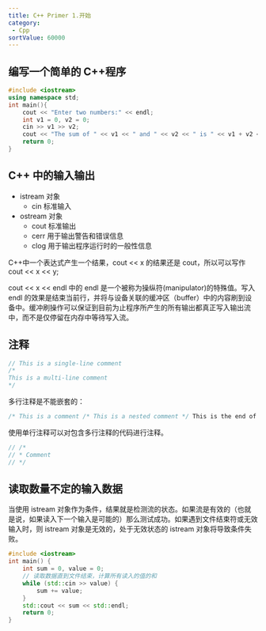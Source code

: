 ```yaml
---
title: C++ Primer 1.开始
category:
 - Cpp
sortValue: 60000
---
```


## 编写一个简单的 C++程序

```cpp
#include <iostream>
using namespace std;
int main(){
	cout << "Enter two numbers:" << endl;
	int v1 = 0, v2 = 0;
	cin >> v1 >> v2;
	cout << "The sum of " << v1 << " and " << v2 << " is " << v1 + v2 << endl;
	return 0;
}
```

## C++ 中的输入输出

- istream 对象
  - cin 标准输入
- ostream 对象
  - cout 标准输出
  - cerr 用于输出警告和错误信息
  - clog 用于输出程序运行时的一般性信息

C++中一个表达式产生一个结果，cout << x 的结果还是 cout，所以可以写作 cout << x << y;

cout << x << endl 中的 endl 是一个被称为操纵符(manipulator)的特殊值。写入 endl 的效果是结束当前行，并将与设备关联的缓冲区（buffer）中的内容刷到设备中。缓冲刷操作可以保证到目前为止程序所产生的所有输出都真正写入输出流中，而不是仅停留在内存中等待写入流。

## 注释

```cpp
// This is a single-line comment
/*
This is a multi-line comment
*/
```
多行注释是不能嵌套的：

```cpp
/* This is a comment /* This is a nested comment */ This is the end of the comment */
```
使用单行注释可以对包含多行注释的代码进行注释。

``` cpp
// /*
// * Comment
// */
```

## 读取数量不定的输入数据
当使用 istream 对象作为条件，结果就是检测流的状态。如果流是有效的（也就是说，如果读入下一个输入是可能的）那么测试成功。如果遇到文件结束符或无效输入时，则 istream 对象是无效的，处于无效状态的 istream 对象将导致条件失败。

```cpp
#include <iostream>
int main() {
    int sum = 0, value = 0;
	// 读取数据直到文件结束，计算所有读入的值的和
    while (std::cin >> value) {
        sum += value;
    }
    std::cout << sum << std::endl;
    return 0;
}
```
